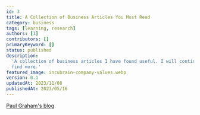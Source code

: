 ```yaml
---
id: 3
title: A Collection of Business Articles You Must Read
category: business
tags: [learning, research]
authors: [1]
contributors: []
primaryKeyword: []
status: published
description:
  'A collection of business articles I have found useful. I will continue to add to this list as I
  find more.'
featured_image: incubrain-company-values.webp
version: 0.1
updatedAt: 2023/11/08
publishedAt: 2023/05/16
---
```


[Paul Graham's blog](http://paulgraham.com/articles.html)
